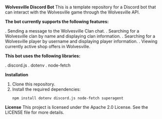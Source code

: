 **Wolvesville Discord Bot**
This is a template repository for a Discord bot that can interact with the Wolvesville game through the Wolvesville API.

**The bot currently supports the following features:**

. Sending a message to the Wolvesville Clan chat.
. Searching for a Wolvesville clan by name and displaying clan information.
. Searching for a Wolvesville player by username and displaying player information.
. Viewing currently active shop offers in Wolvesville.

**This bot uses the following libraries:**

. discord.js
. dotenv
. node-fetch

**Installation**

1. Clone this repository.
2. Install the required dependencies:
   ```
   npm install dotenv discord.js node-fetch superagent
   ```
<!-- end list -->

**License**
This project is licensed under the Apache 2.0 License. See the LICENSE file for more details.

